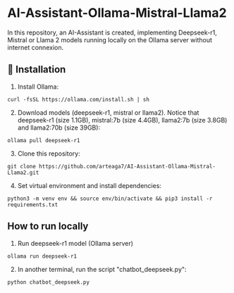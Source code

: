 # AI-Assistant-Ollama-Mistral-Llama2
In this repository, an AI-Assistant is created, implementing Deepseek-r1, Mistral or Llama 2 models running locally on the Ollama server without internet connexion.


## 🚀 Installation
1. Install Ollama:
```
curl -fsSL https://ollama.com/install.sh | sh
```
2. Download models (deepseek-r1, mistral or llama2). Notice that deepseek-r1 (size 1.1GB), mistral:7b (size 4.4GB), llama2:7b (size 3.8GB) and llama2:70b (size 39GB):
```
ollama pull deepseek-r1
```
3. Clone this repository:
```
git clone https://github.com/arteaga7/AI-Assistant-Ollama-Mistral-Llama2.git
```
4. Set virtual environment and install dependencies:
```
python3 -m venv env && source env/bin/activate && pip3 install -r requirements.txt
```

## How to run locally
1. Run deepseek-r1 model (Ollama server)
```
ollama run deepseek-r1
```
2. In another terminal, run the script "chatbot_deepseek.py":

```
python chatbot_deepseek.py
```
